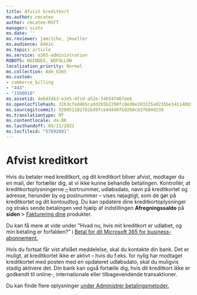 ```yaml
---
title: Afvist kreditkort
ms.author: cmcatee
author: cmcatee-MSFT
manager: scotv
ms.date: ''
ms.reviewer: jamitche, jmueller
ms.audience: Admin
ms.topic: article
ms.service: o365-administration
ROBOTS: NOINDEX, NOFOLLOW
localization_priority: Normal
ms.collection: Adm_O365
ms.custom:
- commerce_billing
- "443"
- "1500018"
ms.assetid: 4e6d34b3-e3e5-4fcd-a52e-34b54746feeb
ms.openlocfilehash: 31b3cfed4b5cadd2b5b2290fc8ed6e203225a0235be141140b5ecbd01efc2f98
ms.sourcegitcommit: 920051182781bd97ce4d4d6fbd268cb37b84d239
ms.translationtype: MT
ms.contentlocale: da-DK
ms.lasthandoff: 08/11/2021
ms.locfileid: "57892681"
---
```

# <a name="declined-credit-card"></a>Afvist kreditkort

Hvis du betaler med kreditkort, og dit kreditkort bliver afvist, modtager du en mail, der fortæller dig, at vi ikke kunne behandle betalingen. Kontrollér, at kreditkortoplysningerne [–](https://go.microsoft.com/fwlink/p/?linkid=842054) kortnummer, udløbsdato, navn på kreditkortet og adresse, herunder by og postnummer – vises nøjagtigt, som de gør på kreditkortet og dit kontoudtog. Du kan opdatere dine kreditkortoplysninger og straks sende betalingen ved hjælp af indstillingen **Afregningssaldo** på **siden**  >  [Fakturering dine](https://go.microsoft.com/fwlink/p/?linkid=842054) produkter.

Du kan få mere at vide under "Hvad nu, hvis mit kreditkort er udløbet, og min betaling er forfalden?" i [Betal for dit Microsoft 365 for business-abonnement.](https://docs.microsoft.com/microsoft-365/commerce/billing-and-payments/pay-for-your-subscription#what-if-my-credit-card-was-declined-and-my-payment-is-past-due)
  
Hvis du fortsat får vist afslået meddelelse, skal du kontakte din bank. Det er muligt, at kreditkortet ikke er aktivt – hvis du f.eks. for nylig har modtaget kreditkortet med posten med en opdateret udløbsdato, skal du muligvis stadig aktivere det. Din bank kan også fortælle dig, hvis dit kreditkort ikke er godkendt til online-, internationale eller tilbagevendende transaktioner.
  
Du kan finde flere oplysninger [under Administrer betalingsmetoder.](https://docs.microsoft.com/microsoft-365/commerce/billing-and-payments/manage-payment-methods)